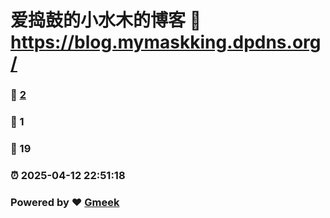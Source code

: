 # 爱捣鼓的小水木的博客 :link: https://blog.mymaskking.dpdns.org/ 
### :page_facing_up: [2](https://blog.mymaskking.dpdns.org//tag.html) 
### :speech_balloon: 1 
### :hibiscus: 19 
### :alarm_clock: 2025-04-12 22:51:18 
### Powered by :heart: [Gmeek](https://github.com/Meekdai/Gmeek)
